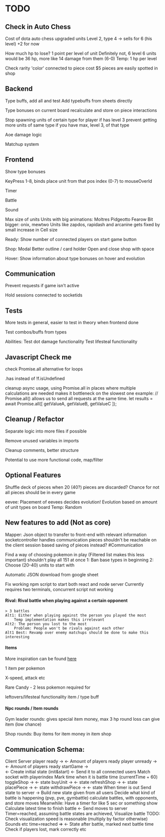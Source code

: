 # TODO

## Check in Auto Chess

Cost of dota auto chess upgraded units
    Level 2, type 4 -> sells for 6 (his level) +2 for now

How much hp to lose? 1 point per level of unit
Definitely not, 6 level 6 units would be 36 hp, more like 14 damage from them (6-0)
Temp: 1 hp per level

Check rarity 'color' connected to piece cost
    $5 pieces are easily spotted in shop

## Backend

Type buffs, add all and test
    Add typebuffs from sheets directly

Type bonuses on current board recalculate and store on piece interactions

Stop spawning units of certain type for player if has level 3
    prevent getting more units of same type if you have max, level 3, of that type

Aoe damage logic

Matchup system
    
## Frontend

Show type bonuses

KeyPress 1-8, binds place unit from that pos index (0-7) to mouseOverId

Timer

Battle

Sound

Max size of units
    Units with big animations: Moltres Pidgeotto Fearow
    Bit bigger: onix, mewtwo
    Units like zapdos, rapidash and arcanine gets fixed by small increase in Cell size

Ready: Show number of connected players on start game button

Shop:
    Modal
    Better outline / card holder
    Open and close shop with space

Hover: 
    Show information about type bonuses on hover and evolution

## Communication

Prevent requests if game isn't active

Hold sessions connected to socketids

## Tests

More tests in general, easier to test in theory when frontend done

Test combos/buffs from types

Abilities: 
Test dot damage functionality
Test lifesteal functionality

## Javascript Check me

check Promise.all alternative for loops

.has instead of !f.isUndefined

cleanup async usage, using Promise.all in places where multíple calculations are needed
 makes it bottleneck on the slowest one
    example: 
    // Promise.all() allows us to send all requests at the same time. 
    let results = await Promise.all([ getValueA, getValueB, getValueC ]); 

## Cleanup / Refactor

Separate logic into more files if possible

Remove unused variables in imports

Cleanup comments, better structure

Potential to use more functional code, map/filter

## Optional Features

Shuffle deck of pieces when 20 (40?) pieces are discarded? Chance for not all pieces should be in every game

eevee:
    Placement of eevees decides evolution!
    Evolution based on amount of unit types on board
    Temp: Random

## New features to add (Not as core)

Mapper: Json object to transfer to front-end with relevant information
    socketcontroller handles communication
    pieces shouldn't be reachable on the client
    session based saving of pieces instead? #Communication

Find a way of choosing pokemon in play
    (Filtered list makes this less important)
    shouldn't play all 151 at once
    1: Ban base types in beginning
    2: Choose (20-40) units to start with

Automatic JSON download from google sheet

Fix working npm script to start both react and node server
    Currently requires two terminals, concurrent script not working

#### Rival: Rival battle when playing against a certain opponent
    > 3 battles
    Alt1: Either when playing against the person you played the most
        Temp implementation makes this irrelevant
    Alt2: The person you lost to the most 
        Problem: People won't be rivals against each other
    Alt1 Best: Revamp over enemy matchups should be done to make this interesting

#### Items

More inspiration can be found [here](https://www.reddit.com/r/AutoChess/comments/ar4cjh/pokemon_autochess_concept/)

1 item per pokemon

X-speed, attack etc

Rare Candy - 2 less pokemon required for 

leftovers/lifesteal functionality
    item / type buff

#### Npc rounds / Item rounds

Gym leader rounds:
    gives special item money,
    max 3 hp round loss
    can give item (low chance)

Shop rounds: 
    Buy items for item money in item shop

## Communication Schema: 

Client                  Server
player ready ->
            <- Amount of players ready
player unready ->
            <- Amount of players ready
startGame ->    
        <- Create initial state (init&start)
        <- Send it to all connected users
            Match socket with playerindex
            Mark time when it is battle time 
                (currentTime + 60)
toggleShop ->
    <- state
buyUnit ->
    <- state
refreshShop ->
    <- state
placePiece ->
    <- state
withdrawPiece ->
    <- state
When timer is out
Send state to server ->
        Build new state given from all users
        Decide what kind of battle is happening
        (pvp, pve, gymbattle)
        calculate battles, with opponents, and store moves
Meanwhile: Have a timer for like 5 sec or something show
        Calculate latest time to finish battle
    <-  Send moves to server
Timer=reached, assuming battle states are achieved,
Visualize battle
TODO: Check visualization speed is reasonable (multiply by factor otherwise)
Sounds etc
        time=reached => 
            <- State after battle, marked next battle time
                Check if players lost, mark correctly etc